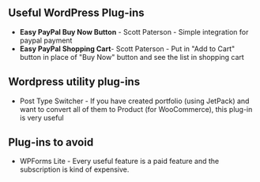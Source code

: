 ## Useful WordPress Plug-ins

- **Easy PayPal Buy Now Button** - Scott Paterson - Simple integration for paypal payment
- **Easy PayPal Shopping Cart**- Scott Paterson -  Put in "Add to Cart" button in place of "Buy Now" button and see the list in shopping cart

## Wordpress utility plug-ins

- Post Type Switcher - If you have created portfolio (using JetPack) and want to convert all of them to Product (for WooCommerce), this plug-in is very useful

## Plug-ins to avoid

- WPForms Lite - Every useful feature is a paid feature and the subscription is kind of expensive.

